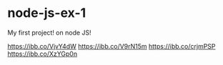 # node-js-ex-1

My first project! on node JS!

https://ibb.co/VjvY4dW
https://ibb.co/V9rN15m
https://ibb.co/crjmPSP
https://ibb.co/XzYGp0n

